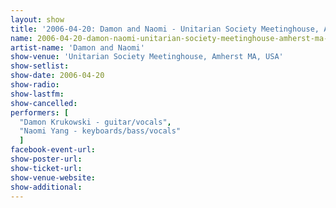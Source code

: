 ```yaml
---
layout: show
title: '2006-04-20: Damon and Naomi - Unitarian Society Meetinghouse, Amherst MA, USA'
name: 2006-04-20-damon-naomi-unitarian-society-meetinghouse-amherst-ma-usa
artist-name: 'Damon and Naomi'
show-venue: 'Unitarian Society Meetinghouse, Amherst MA, USA'
show-setlist: 
show-date: 2006-04-20
show-radio: 
show-lastfm: 
show-cancelled: 
performers: [
  "Damon Krukowski - guitar/vocals",
  "Naomi Yang - keyboards/bass/vocals"
  ]
facebook-event-url: 
show-poster-url: 
show-ticket-url: 
show-venue-website: 
show-additional: 
---
```


